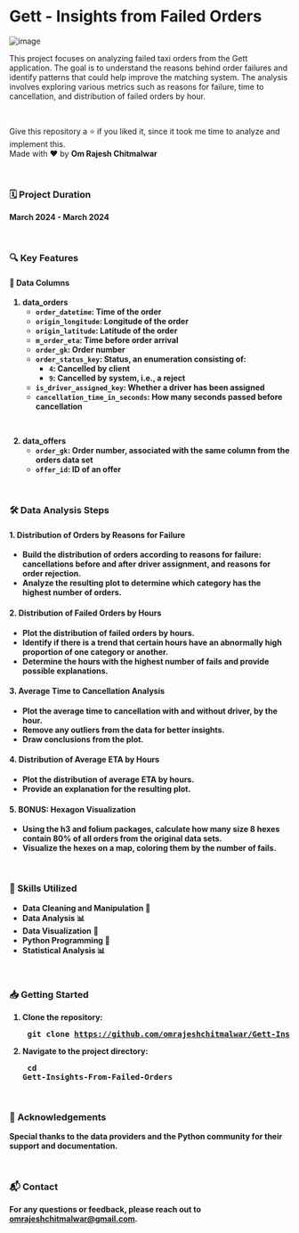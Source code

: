 # Gett - Insights from Failed Orders

![image](https://github.com/user-attachments/assets/f6cc8b00-c41c-4e77-b98e-95b65ee807ee)

This project focuses on analyzing failed taxi orders from the Gett application. The goal is to understand the reasons behind order failures and identify patterns that could help improve the matching system. The analysis involves exploring various metrics such as reasons for failure, time to cancellation, and distribution of failed orders by hour.

<br>

Give this repository a ⭐ if you liked it, since it took me time to analyze and implement this. <br>
Made with ❤️ by <b>Om Rajesh Chitmalwar<b>

<br>

### 🗓️ Project Duration
March 2024 - March 2024

<br>

### 🔍 Key Features
#### 📂 Data Columns
1. data_orders
   - `order_datetime`: Time of the order
   - `origin_longitude`: Longitude of the order
   - `origin_latitude`: Latitude of the order
   - `m_order_eta`: Time before order arrival
   - `order_gk`: Order number
   - `order_status_key`: Status, an enumeration consisting of:
     - `4`: Cancelled by client
     - `9`: Cancelled by system, i.e., a reject
   - `is_driver_assigned_key`: Whether a driver has been assigned
   - `cancellation_time_in_seconds`: How many seconds passed before cancellation

<br>

2. data_offers
   - `order_gk`: Order number, associated with the same column from the orders data set
   - `offer_id`: ID of an offer
  
<br> 

### 🛠️ Data Analysis Steps
#### 1. Distribution of Orders by Reasons for Failure
   - Build the distribution of orders according to reasons for failure: cancellations before and after driver assignment, and reasons for order rejection.
   - Analyze the resulting plot to determine which category has the highest number of orders.

#### 2. Distribution of Failed Orders by Hours
   - Plot the distribution of failed orders by hours.
   - Identify if there is a trend that certain hours have an abnormally high proportion of one category or another.
   - Determine the hours with the highest number of fails and provide possible explanations.

#### 3. Average Time to Cancellation Analysis
   - Plot the average time to cancellation with and without driver, by the hour.
   - Remove any outliers from the data for better insights.
   - Draw conclusions from the plot.

#### 4. Distribution of Average ETA by Hours
   - Plot the distribution of average ETA by hours.
   - Provide an explanation for the resulting plot.

#### 5. BONUS: Hexagon Visualization
   - Using the h3 and folium packages, calculate how many size 8 hexes contain 80% of all orders from the original data sets.
   - Visualize the hexes on a map, coloring them by the number of fails.

<br>

### 💼 Skills Utilized
- Data Cleaning and Manipulation 🧹
- Data Analysis 📊
- Data Visualization 🎨
- Python Programming 🐍
- Statistical Analysis 📊

<br>

### 📥 Getting Started
1. Clone the repository: <pre> git clone https://github.com/omrajeshchitmalwar/Gett-Insights-From-Failed-Orders.git
2. Navigate to the project directory: <pre> cd Gett-Insights-From-Failed-Orders

<br>

### 🌟 Acknowledgements
Special thanks to the data providers and the Python community for their support and documentation.

<br>

### 📬 Contact
For any questions or feedback, please reach out to omrajeshchitmalwar@gmail.com.

